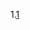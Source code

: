 1.[1 ](https://github.com/RomaK79/linux201910/blob/master/lesson5/1%20%D0%9D%D0%B0%D0%BF%D0%B8%D1%81%D0%B0%D1%82%D1%8C%20%D1%81%D0%B5%D1%80%D0%B2%D0%B8%D1%81.md)
